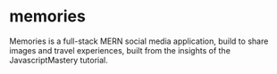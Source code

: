 # memories
Memories is a full-stack MERN social media application, build to share images and travel experiences, built from the insights of the JavascriptMastery tutorial.
